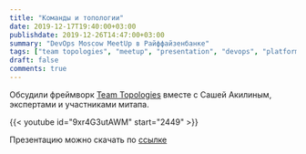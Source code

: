 ```yaml
---
title: "Команды и топологии"
date: 2019-12-17T19:40:00+03:00
publishdate: 2019-12-26T14:47:00+03:00
summary: "DevOps Moscow MeetUp в Райффайзенбанке"
tags: ["team topologies", "meetup", "presentation", "devops", "platform team", "enabling team", "stream-aligned team", "complicated-subsystem team"]
draft: false
comments: true
---
```


Обсудили фреймворк [Team Topologies](https://teamtopologies.com/) вместе с Сашей Акилиным, экспертами и участниками митапа.

{{< youtube id="9xr4G3utAWM" start="2449" >}}

Презентацию можно скачать по [ссылке](team-topologies.pdf)  
